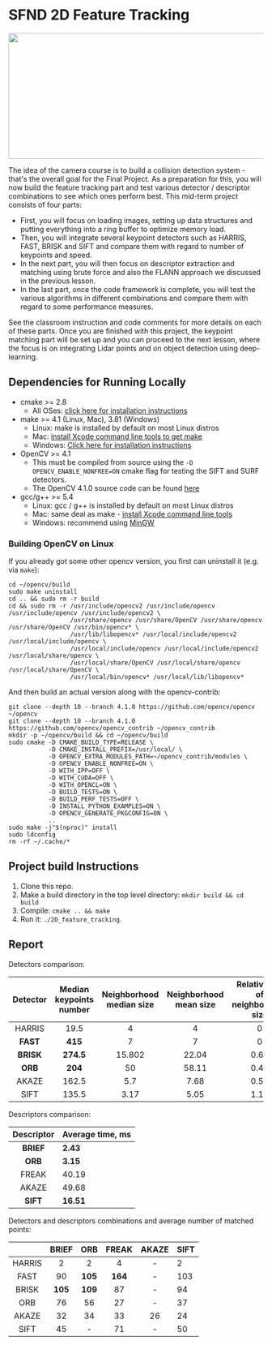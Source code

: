 # SFND 2D Feature Tracking

<img src="images/keypoints.png" width="820" height="248" />

The idea of the camera course is to build a collision detection system - that's the overall goal for the Final Project. As a preparation for this, you will now build the feature tracking part and test various detector / descriptor combinations to see which ones perform best. This mid-term project consists of four parts:

* First, you will focus on loading images, setting up data structures and putting everything into a ring buffer to optimize memory load. 
* Then, you will integrate several keypoint detectors such as HARRIS, FAST, BRISK and SIFT and compare them with regard to number of keypoints and speed. 
* In the next part, you will then focus on descriptor extraction and matching using brute force and also the FLANN approach we discussed in the previous lesson. 
* In the last part, once the code framework is complete, you will test the various algorithms in different combinations and compare them with regard to some performance measures. 

See the classroom instruction and code comments for more details on each of these parts. Once you are finished with this project, the keypoint matching part will be set up and you can proceed to the next lesson, where the focus is on integrating Lidar points and on object detection using deep-learning. 

## Dependencies for Running Locally  
* cmake >= 2.8
  * All OSes: [click here for installation instructions](https://cmake.org/install/)
* make >= 4.1 (Linux, Mac), 3.81 (Windows)
  * Linux: make is installed by default on most Linux distros
  * Mac: [install Xcode command line tools to get make](https://developer.apple.com/xcode/features/)
  * Windows: [Click here for installation instructions](http://gnuwin32.sourceforge.net/packages/make.htm)
* OpenCV >= 4.1
  * This must be compiled from source using the `-D OPENCV_ENABLE_NONFREE=ON` cmake flag for testing the SIFT and SURF detectors.
  * The OpenCV 4.1.0 source code can be found [here](https://github.com/opencv/opencv/tree/4.1.0)
* gcc/g++ >= 5.4
  * Linux: gcc / g++ is installed by default on most Linux distros
  * Mac: same deal as make - [install Xcode command line tools](https://developer.apple.com/xcode/features/)
  * Windows: recommend using [MinGW](http://www.mingw.org/)

### Building OpenCV on Linux  

If you already got some other opencv version, you first can uninstall it (e.g. via `make`):  
```
cd ~/opencv/build
sudo make uninstall
cd .. && sudo rm -r build
cd && sudo rm -r /usr/include/opencv2 /usr/include/opencv /usr/include/opencv /usr/include/opencv2 \
                 /usr/share/opencv /usr/share/OpenCV /usr/share/opencv /usr/share/OpenCV /usr/bin/opencv* \
                 /usr/lib/libopencv* /usr/local/include/opencv2 /usr/local/include/opencv \
                 /usr/local/include/opencv /usr/local/include/opencv2 /usr/local/share/opencv \
                 /usr/local/share/OpenCV /usr/local/share/opencv /usr/local/share/OpenCV \
                 /usr/local/bin/opencv* /usr/local/lib/libopencv* 
```  

And then build an actual version along with the opencv-contrib:  
```
git clone --depth 10 --branch 4.1.0 https://github.com/opencv/opencv ~/opencv
git clone --depth 10 --branch 4.1.0 https://github.com/opencv/opencv_contrib ~/opencv_contrib
mkdir -p ~/opencv/build && cd ~/opencv/build
sudo cmake -D CMAKE_BUILD_TYPE=RELEASE \
           -D CMAKE_INSTALL_PREFIX=/usr/local/ \
           -D OPENCV_EXTRA_MODULES_PATH=~/opencv_contrib/modules \
           -D OPENCV_ENABLE_NONFREE=ON \
           -D WITH_IPP=OFF \
           -D WITH_CUDA=OFF \
           -D WITH_OPENCL=ON \
           -D BUILD_TESTS=ON \
           -D BUILD_PERF_TESTS=OFF \
           -D INSTALL_PYTHON_EXAMPLES=ON \
           -D OPENCV_GENERATE_PKGCONFIG=ON \
           ..
sudo make -j"$(nproc)" install
sudo ldconfig
rm -rf ~/.cache/*  
```  

## Project build Instructions  

1. Clone this repo.
2. Make a build directory in the top level directory: `mkdir build && cd build`
3. Compile: `cmake .. && make`
4. Run it: `./2D_feature_tracking`.

## Report  

Detectors comparison:  

Detector | Median keypoints number | Neighborhood median size | Neighborhood mean size | Relative std of neighborhood size | Average time, ms  
:-------:|:----------------:|:------------------------:|:----------------------:|:---------------------------------:|:---------------  
HARRIS   | 19.5             | 4                        | 4                      | 0    | 17.59  
**FAST**     | **415**              | 7                        | 7                      | 0    | **4.15**  
**BRISK**    | **274.5**            | 15.802                   | 22.04                  | 0.66 | **32.46**  
**ORB**      | **204**              | 50                       | 58.11                  | 0.45 | **10.84**  
AKAZE    | 162.5            | 5.7                      | 7.68                   | 0.52 | 67.4  
SIFT     | 135.5            | 3.17                     | 5.05                   | 1.18 | 99.9  

Descriptors comparison:  

Descriptor | Average time, ms  
:---------:|:----------------  
**BRIEF**      | **2.43**  
**ORB**        | **3.15**  
FREAK      | 40.19  
AKAZE      | 49.68  
**SIFT**       | **16.51**  

Detectors and descriptors combinations and average number of matched points:  

|        | BRIEF     | ORB      | FREAK   | AKAZE | SIFT  
:-------:|:---------:|:--------:|:-------:|:-----:|:-----  
HARRIS   | 2         | 2        | 4       | -     | 2  
FAST     | 90        | **105**  | **164** | -     | 103  
BRISK    | **105**   | **109**  | 87      | -     | 94  
ORB      | 76        | 56       | 27      | -     | 37  
AKAZE    | 32        | 34       | 33      | 26    | 24  
SIFT     | 45        | -        | 71      | -     | 50  
